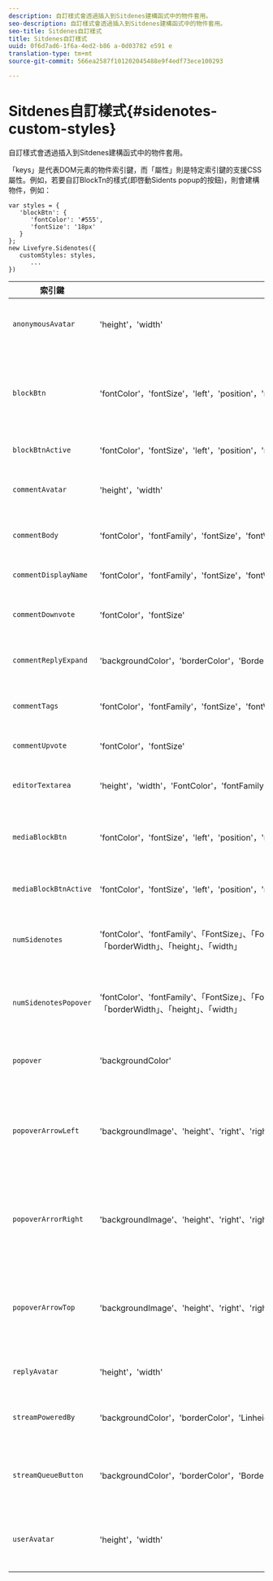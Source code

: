 ```yaml
---
description: 自訂樣式會透過插入到Sitdenes建構函式中的物件套用。
seo-description: 自訂樣式會透過插入到Sitdenes建構函式中的物件套用。
seo-title: Sitdenes自訂樣式
title: Sitdenes自訂樣式
uuid: 0f6d7ad6-1f6a-4ed2-b86 a-0d03782 e591 e
translation-type: tm+mt
source-git-commit: 566ea2587f101202045488e9f4edf73ece100293

---
```



# Sitdenes自訂樣式{#sidenotes-custom-styles}

自訂樣式會透過插入到Sitdenes建構函式中的物件套用。

「keys」是代表DOM元素的物件索引鍵，而「屬性」則是特定索引鍵的支援CSS屬性。例如，若要自訂BlockTn的樣式(即啓動Sidents popup的按鈕)，則會建構物件，例如：

```
var styles = { 
   'blockBtn': { 
      'fontColor': '#555', 
      'fontSize': '18px' 
   } 
}; 
new Livefyre.Sidenotes({ 
   customStyles: styles, 
      ...  
})
```

| **索引鍵** | **屬性** | 說明 |
|---|---|---|
| `anonymousAvatar` | 'height'，'width' | 匿名頭像，在文字區域編輯器左側。 |
| `blockBtn` | 'fontColor'，'fontSize'，'left'，'position'，'right'，'top' | 放置於指定為sidenoTe元素之元素旁的「啓動程式圖示」。 |
| `blockBtnActive` | 'fontColor'，'fontSize'，'left'，'position'，'right'，'top' | 啓動圖示時啓動圖示。 |
| `commentAvatar` | 'height'，'width' | 最上層注意事項左側的「頭像」影像。 |
| `commentBody` | 'fontColor'，'fontFamily'，'fontSize'，'fontWave'，'LinHeight' | 執行緒附註的文字內文。 |
| `commentDisplayName` | 'fontColor'，'fontFamily'，'fontSize'，'fontWave'，'LinHeight' | 顯示留下附註之使用者的名稱。 |
| `commentDownvote` | 'fontColor'，'fontSize' | 註解上的「投票」按鈕。 |
| `commentReplyExpand` | 'backgroundColor'，'borderColor'，'BorderWidth'，'fontColor'，'fontFamily'，'fontSize'，'fontWth'，'LinHeight' | 包含大量回覆之執行緒展開的按鈕。 |
| `commentTags` | 'fontColor'，'fontFamily'，'fontSize'，'fontWave'，'LinHeight' | 附註上有關使用者的標記。 |
| `commentUpvote` | 'fontColor'，'fontSize' | 註解上的「投票」按鈕。 |
| `editorTextarea` | 'height'，'width'，'FontColor'，'fontFamily'，'fontSize'，'fontWth'，'LinHeight' | Textarea輸入方塊，以保留附註。 |
| `mediaBlockBtn` | 'fontColor'，'fontSize'，'left'，'position'，'right'，'top' | 媒體啓動器圖示，位於媒體項目(img、視訊)之上。 |
| `mediaBlockBtnActive` | 'fontColor'，'fontSize'，'left'，'position'，'right'，'top' | 媒體啓動器圖示處於作用中狀態。 |
| `numSidenotes` | 'fontColor'、'fontFamily'、「FontSize」、「FontWave」、「Linhight」、「backgroundColor」、「BorderColor」、「borderWidth」、「height」、「width」 | 可點按按鈕，顯示系列中的SitedNotes數目。 |
| `numSidenotesPopover` | 'fontColor'、'fontFamily'、「FontSize」、「FontWave」、「Linhight」、「backgroundColor」、「BorderColor」、「borderWidth」、「height」、「width」 | Popover，並概述使用者的Sitents說明。 |
| `popover` | 'backgroundColor' | 啓動啓動程式圖示時所顯示的POOver。 |
| `popoverArrowLeft` | 'backgroundImage'、'height'、'right'、'right'、'top'、'width' | 快顯視窗上的向左箭頭元素，指向包含啓動器圖示的DOM元素。 |
| `popoverArrorRight` | 'backgroundImage'、'height'、'right'、'right'、'top'、'width' | 快顯視窗上的向右箭頭元素，指向包含啓動器圖示的DOM元素。 |
| `popoverArrowTop` | 'backgroundImage'、'height'、'right'、'right'、'top'、'width' | 快顯視窗上的頂端箭頭元素，指向包含啓動器圖示的DOM元素。 |
| `replyAvatar` | 'height'，'width' | 回覆層級附註左側的頭像影像。 |
| `streamPoweredBy` | 'backgroundColor'，'borderColor'，'Linheight' | 快顯視窗上的「Powered by」頁尾。 |
| `streamQueueButton` | 'backgroundColor'，'borderColor'，'BorderWidth'，'fontColor'，'fontFamily'，'fontSize'，'fontWth'，'LinHeight' | 按鈕以指出新的附註串流何時會變成開啓的快顯視窗。 |
| `userAvatar` | 'height'，'width' | 已驗證使用者的頭像，位於文字區域編輯器左側。 |

